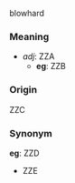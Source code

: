 blowhard
### Meaning
+ _adj_: ZZA
	+ __eg__: ZZB

### Origin

ZZC

### Synonym

__eg__: ZZD

+ ZZE


